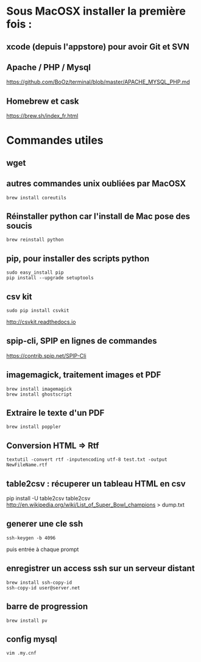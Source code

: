 # Sous MacOSX installer la première fois :

## xcode (depuis l'appstore) pour avoir Git et SVN

## Apache / PHP / Mysql
https://github.com/BoOz/terminal/blob/master/APACHE_MYSQL_PHP.md

## Homebrew et cask
https://brew.sh/index_fr.html


# Commandes utiles

## wget

## autres commandes unix oubliées par MacOSX
`brew install coreutils`

## Réinstaller python car l'install de Mac pose des soucis
```
brew reinstall python
```

## pip, pour installer des scripts python
```
sudo easy_install pip
pip install --upgrade setuptools
```

## csv kit
```
sudo pip install csvkit
```
http://csvkit.readthedocs.io

## spip-cli, SPIP en lignes de commandes
https://contrib.spip.net/SPIP-Cli

## imagemagick, traitement images et PDF
```
brew install imagemagick
brew install ghostscript
```

## Extraire le texte d'un PDF
```
brew install poppler
```

## Conversion HTML => Rtf
```
textutil -convert rtf -inputencoding utf-8 test.txt -output NewFileName.rtf
```
## table2csv : récuperer un tableau HTML en csv
pip install -U table2csv
table2csv http://en.wikipedia.org/wiki/List_of_Super_Bowl_champions > dump.txt

## generer une cle ssh
```
ssh-keygen -b 4096
```
puis entrée à chaque prompt

## enregistrer un access ssh sur un serveur distant
```
brew install ssh-copy-id
ssh-copy-id user@server.net
```

## barre de progression
```
brew install pv
```
## config mysql
`vim .my.cnf`

